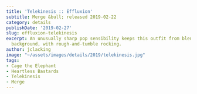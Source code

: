 ```yaml
---
title: 'Telekinesis :: Effluxion'
subtitle: Merge &bull; released 2019-02-22
category: details
publishDate: '2019-02-27'
slug: effluxion-telekinesis
excerpt: An unusually sharp pop sensibility keeps this outfit from blending into the
  background, with rough-and-tumble rocking.
author: jclacking
image: "~/assets/images/details/2019/telekinesis.jpg"
tags:
- Cage the Elephant
- Heartless Bastards
- Telekinesis
- Merge
---
```


